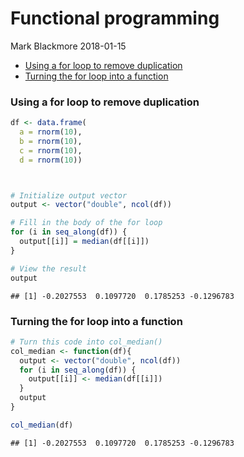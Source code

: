 Functional programming
================
Mark Blackmore
2018-01-15

-   [Using a for loop to remove duplication](#using-a-for-loop-to-remove-duplication)
-   [Turning the for loop into a function](#turning-the-for-loop-into-a-function)

### Using a for loop to remove duplication

``` r
df <- data.frame(
  a = rnorm(10),
  b = rnorm(10),
  c = rnorm(10),
  d = rnorm(10))



# Initialize output vector
output <- vector("double", ncol(df))  

# Fill in the body of the for loop
for (i in seq_along(df)) {            
  output[[i]] = median(df[[i]])
}

# View the result
output
```

    ## [1] -0.2027553  0.1097720  0.1785253 -0.1296783

### Turning the for loop into a function

``` r
# Turn this code into col_median()
col_median <- function(df){
  output <- vector("double", ncol(df))  
  for (i in seq_along(df)) {            
    output[[i]] <- median(df[[i]])      
  }
  output
}

col_median(df)
```

    ## [1] -0.2027553  0.1097720  0.1785253 -0.1296783
